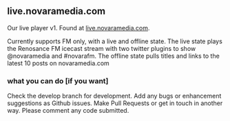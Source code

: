 live.novaramedia.com
---

Our live player v1. Found at [live.novaramedia.com](http://live.novaramedia.com).

Currently supports FM only, with a live and offline state. The live state plays the Renosance FM icecast stream with two twitter plugins to show @novaramedia and #novarafm. The offline state pulls titles and links to the latest 10 posts on novaramedia.com

### what you can do [if you want]

Check the develop branch for development. Add any bugs or enhancement suggestions as Github issues. Make Pull Requests or get in touch in another way. Please comment any code submitted.